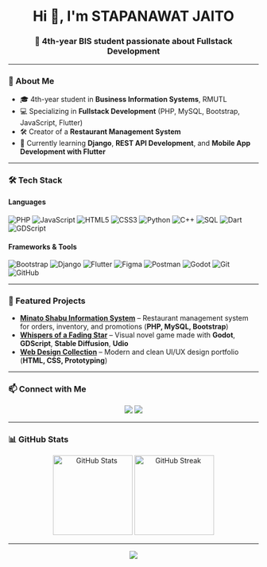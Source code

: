 
<h1 align="center">Hi 👋, I'm STAPANAWAT JAITO</h1>
<h3 align="center">🚀 4th-year BIS student passionate about Fullstack Development</h3>

---

### 🌟 About Me
- 🎓 4th-year student in **Business Information Systems**, RMUTL
- 💻 Specializing in **Fullstack Development** (PHP, MySQL, Bootstrap, JavaScript, Flutter)
- 🛠 Creator of a **Restaurant Management System** 
- 🌱 Currently learning **Django**, **REST API Development**, and **Mobile App Development with Flutter**

---

### 🛠 Tech Stack
#### **Languages**
![PHP](https://img.shields.io/badge/-PHP-777BB4?logo=php&logoColor=white)
![JavaScript](https://img.shields.io/badge/-JavaScript-F7DF1E?logo=javascript&logoColor=black)
![HTML5](https://img.shields.io/badge/-HTML5-E34F26?logo=html5&logoColor=white)
![CSS3](https://img.shields.io/badge/-CSS3-1572B6?logo=css3&logoColor=white)
![Python](https://img.shields.io/badge/-Python-3776AB?logo=python&logoColor=white)
![C++](https://img.shields.io/badge/-C++-00599C?logo=c%2b%2b&logoColor=white)
![SQL](https://img.shields.io/badge/-SQL-003B57?logo=mysql&logoColor=white)
![Dart](https://img.shields.io/badge/-Dart-0175C2?logo=dart&logoColor=white)
![GDScript](https://img.shields.io/badge/-GDScript-478CBF?logo=godotengine&logoColor=white)

#### **Frameworks & Tools**
![Bootstrap](https://img.shields.io/badge/-Bootstrap-7952B3?logo=bootstrap&logoColor=white)
![Django](https://img.shields.io/badge/-Django-092E20?logo=django&logoColor=white)
![Flutter](https://img.shields.io/badge/-Flutter-02569B?logo=flutter&logoColor=white)
![Figma](https://img.shields.io/badge/-Figma-F24E1E?logo=figma&logoColor=white)
![Postman](https://img.shields.io/badge/-Postman-FF6C37?logo=postman&logoColor=white)
![Godot](https://img.shields.io/badge/-Godot-478CBF?logo=godotengine&logoColor=white)
![Git](https://img.shields.io/badge/-Git-F05032?logo=git&logoColor=white)
![GitHub](https://img.shields.io/badge/-GitHub-181717?logo=github&logoColor=white)

---

### 📂 Featured Projects
- **[Minato Shabu Information System](http://wh7.cis-training.com/shabu)** – Restaurant management system for orders, inventory, and promotions (**PHP, MySQL, Bootstrap**)
- **[Whispers of a Fading Star](https://sudroa001.itch.io/whispers-of-a-fading-star1)** – Visual novel game made with **Godot**, **GDScript**, **Stable Diffusion**, **Udio**
- **[Web Design Collection](http://wh7.cis-training.com/mini)** – Modern and clean UI/UX design portfolio (**HTML, CSS, Prototyping**)

---

### 📫 Connect with Me
<p align="center">
  <a href="mailto:stapanawatjaito@gmail.com"><img src="https://img.shields.io/badge/Email-D14836?style=for-the-badge&logo=gmail&logoColor=white"></a>
  <a href="https://github.com/your-github-username"><img src="https://img.shields.io/badge/GitHub-181717?style=for-the-badge&logo=github&logoColor=white"></a>

</p>

---

### 📊 GitHub Stats
<p align="center">
  <img src="https://github-readme-stats.vercel.app/api?username=your-github-username&show_icons=true&theme=tokyonight" alt="GitHub Stats" height="160"/>
  <img src="https://github-readme-streak-stats.herokuapp.com/?user=your-github-username&theme=tokyonight" alt="GitHub Streak" height="160"/>
</p>

---

<p align="center">
  <img src="https://visitcount.itsvg.in/api?id=your-github-username&label=Profile%20Views&color=12&icon=5&pretty=true" />
</p>
